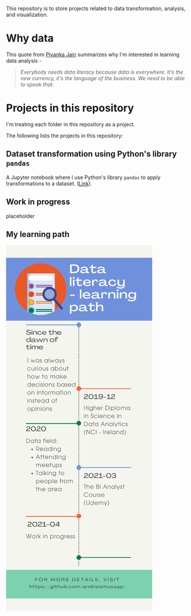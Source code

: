 This repository is to store projects related to data transformation, analysis, and visualization.

# Why data

This quote from [Piyanka Jain](https://www.linkedin.com/in/piyanka/) summarizes why I'm interested in learning data analysis -

> _Everybody needs data literacy because data is everywhere. It’s the new currency, it's the language of the business. We need to be able to speak that._

# Projects in this repository

I'm treating each folder in this repository as a project.

The following lists the projects in this repository:

## Dataset transformation using Python's library `pandas`

A Jupyter notebook where I use Python's library `pandas` to apply transformations to a dataset. ([Link](/UdemyBIDA/README_BIDA.md)).

## Work in progress

placeholder

## My learning path

![Learning path](/images/Data_learningpathH1000_202103.png)
